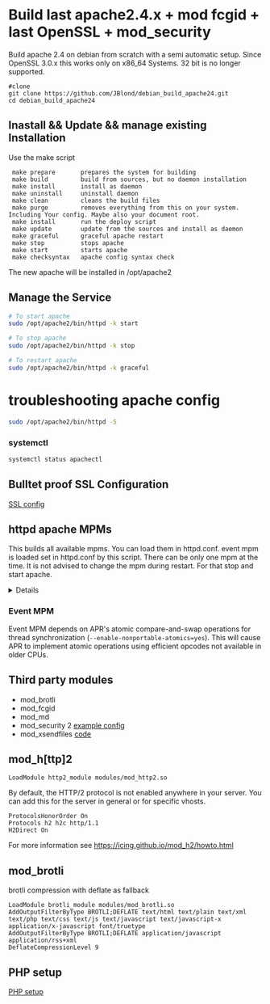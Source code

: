 # Build last apache2.4.x + mod fcgid + last OpenSSL + mod_security

Build apache 2.4 on debian from scratch with a semi automatic setup. Since OpenSSL 3.0.x this works only on x86_64 Systems. 32 bit is no longer supported.

```
#clone
git clone https://github.com/JBlond/debian_build_apache24.git
cd debian_build_apache24
```

## Inastall && Update && manage existing Installation

Use the make script

```
 make prepare       prepares the system for building
 make build         build from sources, but no daemon installation
 make install       install as daemon
 make uninstall     uninstall daemon
 make clean         cleans the build files
 make purge         removes everything from this on your system. Including Your config. Maybe also your document root.
 make install       run the deploy script
 make update        update from the sources and install as daemon
 make graceful      graceful apache restart
 make stop          stops apache
 make start         starts apache
 make checksyntax   apache config syntax check
```

The new apache will be installed in /opt/apache2

## Manage the Service

```BASH
# To start apache
sudo /opt/apache2/bin/httpd -k start

# To stop apache
sudo /opt/apache2/bin/httpd -k stop

# To restart apache
sudo /opt/apache2/bin/httpd -k graceful
```

# troubleshooting apache config

```BASH
sudo /opt/apache2/bin/httpd -S
```

### systemctl

```BASH
systemctl status apachectl
```

## Bulltet proof SSL Configuration

[SSL config](https://raw.githubusercontent.com/JBlond/debian_build_apache24/master/ssl.conf)

## httpd apache MPMs

This builds all available mpms. You can load them in httpd.conf. event mpm is loaded set in httpd.conf by this script. There can be only one mpm at the time. It is not advised to change the mpm during restart. For that stop and start apache.

<details><summery>Local the MPM's</summery><br>

```
LoadModule mpm_event_module modues/mod_mpm_event.so

LoadModule mpm_worker_module modues/mod_mpm_worker.so

LoadModule mpm_prefork_module modues/mod_mpm_prefork.so
```
</details>

### Event MPM
Event MPM depends on APR's atomic compare-and-swap operations for thread synchronization (`--enable-nonportable-atomics=yes`). This will cause APR to implement atomic operations using efficient opcodes not available in older CPUs.

## Third party modules

- mod_brotli
- mod_fcgid
- mod_md
- mod_security 2 [example config](https://raw.githubusercontent.com/JBlond/debian_build_apache24/master/1_security_mod_security.conf)
- mod_xsendfiles [code](https://github.com/nmaier/mod_xsendfile)

## mod_h[ttp]2

```
LoadModule http2_module modules/mod_http2.so
```

By default, the HTTP/2 protocol is not enabled anywhere in your server.
You can add this for the server in general or for specific vhosts.

```
ProtocolsHonorOrder On
Protocols h2 h2c http/1.1
H2Direct On 
```

For more information see https://icing.github.io/mod_h2/howto.html

## mod_brotli

brotli compression with deflate as fallback

```
LoadModule brotli_module modules/mod_brotli.so
AddOutputFilterByType BROTLI;DEFLATE text/html text/plain text/xml text/php text/css text/js text/javascript text/javascript-x application/x-javascript font/truetype
AddOutputFilterByType BROTLI;DEFLATE application/javascript application/rss+xml
DeflateCompressionLevel 9
```

## PHP setup
[PHP setup](php.md)
